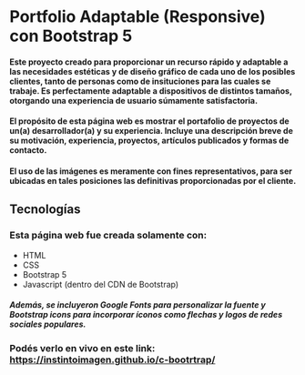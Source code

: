 # Portfolio Adaptable (Responsive) con Bootstrap 5

#### Este proyecto creado para proporcionar un recurso rápido y adaptable a las necesidades estéticas y de diseño gráfico de cada uno de los posibles clientes, tanto de personas como de insituciones para las cuales se trabaje. Es perfectamente adaptable a dispositivos de distintos tamaños, otorgando una experiencia de usuario súmamente satisfactoria.

#### El propósito de esta página web es mostrar el portafolio de proyectos de un(a) desarrollador(a) y su experiencia. Incluye una descripción breve de su motivación, experiencia, proyectos, artículos publicados y formas de contacto.

#### El uso de las imágenes es meramente con fines representativos, para ser ubicadas en tales posiciones las definitivas proporcionadas por el cliente.

## Tecnologías

### Esta página web fue creada solamente con:

- HTML
- CSS
- Bootstrap 5
- Javascript (dentro del CDN de Bootstrap)

##### Además, se incluyeron Google Fonts para personalizar la fuente y Bootstrap icons para incorporar íconos como flechas y logos de redes sociales populares.

### Podés verlo en vivo en este link: https://instintoimagen.github.io/c-bootrtrap/
